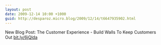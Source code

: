 ```yaml
---
layout: post
date: 2009-12-14 10:00 +1000
guid: http://desparoz.micro.blog/2009/12/14/t6647935902.html
---
```

New Blog Post: The Customer Experience - Build Walls To Keep Customers Out [bit.ly/6jQlda](http://bit.ly/6jQlda)
